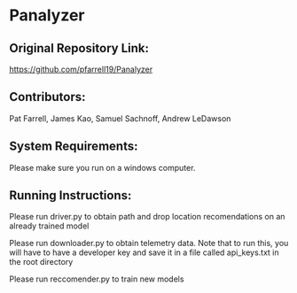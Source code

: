 # Panalyzer

## Original Repository Link:
https://github.com/pfarrell19/Panalyzer

## Contributors: 
Pat Farrell, James Kao, Samuel Sachnoff, Andrew LeDawson

## System Requirements:
Please make sure you run on a windows computer.

## Running Instructions:
Please run driver.py to obtain path and drop location recomendations on an already trained model

Please run downloader.py to obtain telemetry data. Note that to run this, you will have to have a developer key and save it in a file called api_keys.txt in the root directory

Please run reccomender.py to train new models
